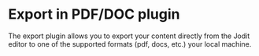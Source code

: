 # Export in PDF/DOC plugin

The export plugin allows you to export your content directly from the Jodit editor to one of the supported formats (pdf, docs, etc.)
your local machine.
